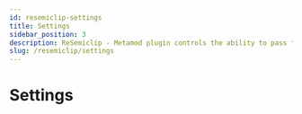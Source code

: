 ```yaml
---
id: resemiclip-settings
title: Settings
sidebar_position: 3
description: ReSemiclip - Metamod plugin controls the ability to pass through players. The module Semiclip by `joaquimandrade` was used as a reference.
slug: /resemiclip/settings
---
```


<head>
  <title>ReSemiclip: Settings | ReHLDS</title>
</head>

# Settings
